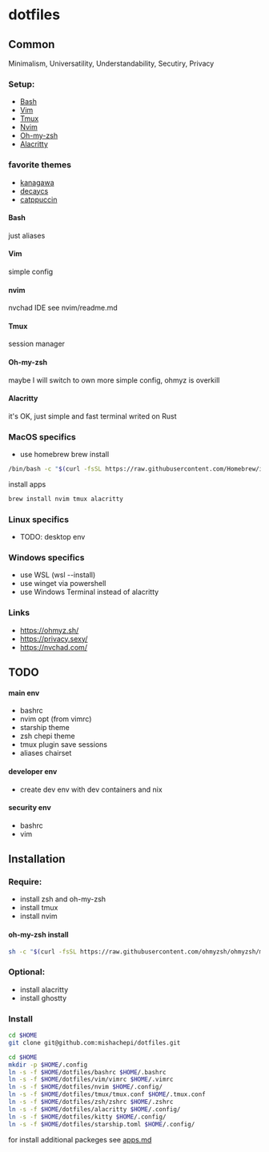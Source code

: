 # dotfiles
## Common
Minimalism, Universatility, Understandability, Secutiry, Privacy

### Setup:
- [Bash](https://www.gnu.org/software/bash/)
- [Vim](https://www.vim.org/)
- [Tmux](https://github.com/tmux/tmux/wiki)
- [Nvim](https://neovim.io/)
- [Oh-my-zsh](https://ohmyz.sh)
- [Alacritty](https://alacritty.org/)

### favorite themes
- [kanagawa](https://github.com/rebelot/kanagawa.nvim)
- [decaycs](https://github.com/decaycs)
- [catppuccin](https://github.com/catppuccin/catppuccin)

#### Bash
just aliases
#### Vim
simple config
#### nvim
nvchad IDE
see nvim/readme.md
#### Tmux
session manager
#### Oh-my-zsh
maybe I will switch to own more simple config, ohmyz is overkill
#### Alacritty
it's OK, just simple and fast terminal writed on Rust

### MacOS specifics
- use homebrew
brew install
```bash
/bin/bash -c "$(curl -fsSL https://raw.githubusercontent.com/Homebrew/install/HEAD/install.sh)"
```
install apps
``` bash
brew install nvim tmux alacritty
```
### Linux specifics
- TODO: desktop env
### Windows specifics
- use WSL (wsl --install)
- use winget via powershell
- use Windows Terminal instead of alacritty

### Links
- https://ohmyz.sh/
- https://privacy.sexy/
- https://nvchad.com/

## TODO
#### main env
- bashrc
- nvim opt (from vimrc)
- starship theme
- zsh chepi theme
- tmux plugin save sessions
- aliases chairset
#### developer env
- create dev env with dev containers and nix
#### security env
- bashrc
- vim

## Installation
### Require:
- install zsh and oh-my-zsh
- install tmux
- install nvim
#### oh-my-zsh install
```bash
sh -c "$(curl -fsSL https://raw.githubusercontent.com/ohmyzsh/ohmyzsh/master/tools/install.sh)"
```
### Optional:
- install alacritty
- install ghostty

### Install
```bash
cd $HOME
git clone git@github.com:mishachepi/dotfiles.git

cd $HOME
mkdir -p $HOME/.config
ln -s -f $HOME/dotfiles/bashrc $HOME/.bashrc
ln -s -f $HOME/dotfiles/vim/vimrc $HOME/.vimrc
ln -s -f $HOME/dotfiles/nvim $HOME/.config/
ln -s -f $HOME/dotfiles/tmux/tmux.conf $HOME/.tmux.conf
ln -s -f $HOME/dotfiles/zsh/zshrc $HOME/.zshrc
ln -s -f $HOME/dotfiles/alacritty $HOME/.config/
ln -s -f $HOME/dotfiles/kitty $HOME/.config/
ln -s -f $HOME/dotfiles/starship.toml $HOME/.config/
```
for install additional packeges see [apps.md](apps.md)
